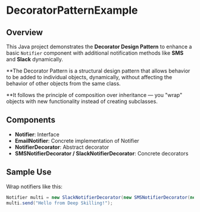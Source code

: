 # DecoratorPatternExample

## Overview
This Java project demonstrates the **Decorator Design Pattern** to enhance a basic `Notifier` component with additional notification methods like **SMS** and **Slack** dynamically.


**The Decorator Pattern is a structural design pattern that allows behavior to be added to individual objects, dynamically, without affecting the behavior of other objects from the same class.

**It follows the principle of composition over inheritance — you "wrap" objects with new functionality instead of creating subclasses.

## Components
- **Notifier**: Interface
- **EmailNotifier**: Concrete implementation of Notifier
- **NotifierDecorator**: Abstract decorator
- **SMSNotifierDecorator / SlackNotifierDecorator**: Concrete decorators

## Sample Use
Wrap notifiers like this:
```java
Notifier multi = new SlackNotifierDecorator(new SMSNotifierDecorator(new EmailNotifier()));
multi.send("Hello from Deep Skilling!");

